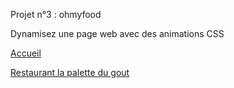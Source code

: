 Projet n°3 : ohmyfood

Dynamisez une page web avec des animations CSS

[Accueil ](https://idbeljam.github.io/JamilaIdBElla_03_16072021/www/)

[Restaurant la palette du gout ](https://idbeljam.github.io/JamilaIdBElla_03_16072021/www/restaurant1.html)


